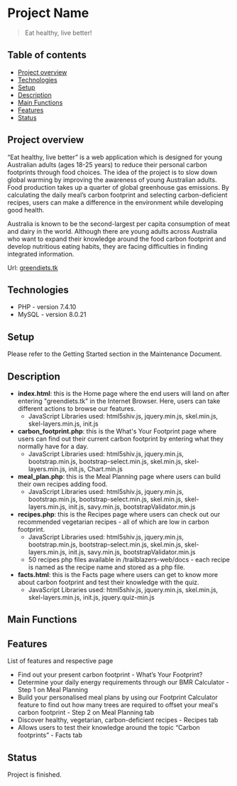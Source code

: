 # Project Name
> Eat healthy, live better!

## Table of contents
* [Project overview](#project-overview)
* [Technologies](#technologies)
* [Setup](#setup)
* [Description](#description)
* [Main Functions](#main-functions)
* [Features](#features)
* [Status](#status)

## Project overview
“Eat healthy, live better” is a web application which is designed for young Australian adults (ages 18-25 years) to reduce their personal carbon footprints through food choices. The idea of the project is to slow down global warming by improving the awareness of young Australian adults. Food production takes up a quarter of global greenhouse gas emissions. By calculating the daily meal’s carbon footprint and selecting carbon-deficient recipes, users can make a difference in the environment while developing good health. 

Australia is known to be the second-largest per capita consumption of meat and dairy in the world. Although there are young adults across Australia who want to expand their knowledge around the food carbon footprint and develop nutritious eating habits, they are facing difficulties in finding integrated information. 

Url: [greendiets.tk](#https://greendiets.tk/)

## Technologies
* PHP - version 7.4.10 
* MySQL - version 8.0.21

## Setup
Please refer to the Getting Started section in the Maintenance Document.

## Description 
* __index.html__: this is the Home page where the end users will land on after entering "greendiets.tk" in the Internet Browser. Here, users can take different actions to browse our features. 
  * JavaScript Libraries used: html5shiv.js, jquery.min.js, skel.min.js, skel-layers.min.js, init.js
* __carbon_footprint.php__: this is the What's Your Footprint page where users can find out their current carbon footprint by entering what they normally have for a day. 
  * JavaScript Libraries used: html5shiv.js, jquery.min.js, bootstrap.min.js, bootstrap-select.min.js, skel.min.js, skel-layers.min.js, init.js, Chart.min.js
* __meal_plan.php__: this is the Meal Planning page where users can build their own recipes adding food.
  * JavaScript Libraries used: html5shiv.js, jquery.min.js, bootstrap.min.js, bootstrap-select.min.js, skel.min.js, skel-layers.min.js, init.js, savy.min.js, bootstrapValidator.min.js
* __recipes.php__: this is the Recipes page where users can check out our recommended vegetarian recipes - all of which are low in carbon footprint.
  * JavaScript Libraries used: html5shiv.js, jquery.min.js, bootstrap.min.js, bootstrap-select.min.js, skel.min.js, skel-layers.min.js, init.js, savy.min.js, bootstrapValidator.min.js
  * 50 recipes php files available in /trailblazers-web/docs - each recipe is named as the recipe name and stored as a php file. 
* __facts.html__: this is the Facts page where users can get to know more about carbon footprint and test their knowledge with the quiz. 
  * JavaScript Libraries used: html5shiv.js, jquery.min.js, skel.min.js, skel-layers.min.js, init.js, jquery.quiz-min.js

## Main Functions

## Features
List of features and respective page
* Find out your present carbon footprint - What’s Your Footprint?
* Determine your daily energy requirements through our BMR Calculator - Step 1 on Meal Planning
* Build your personalised meal plans by using our Footprint Calculator feature to find out how many trees are required to offset your meal's carbon footprint - Step 2 on Meal Planning tab
* Discover healthy, vegetarian, carbon-deficient recipes - Recipes tab
* Allows users to test their knowledge around the topic “Carbon footprints” - Facts tab

## Status
Project is finished.
